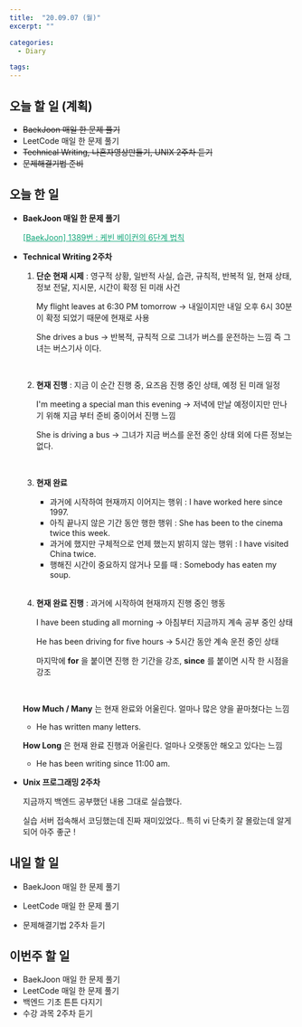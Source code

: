 ```yaml
---
title:  "20.09.07 (월)"
excerpt: ""

categories:
  - Diary

tags:
---
```


## 오늘 할 일 (계획)

- ~~BaekJoon 매일 한 문제 풀기~~
- LeetCode 매일 한 문제 풀기
- ~~Technical Writing, 나혼자영상만들기, UNIX 2주차 듣기~~
- ~~문제해결기법 준비~~

## 오늘 한 일

- **BaekJoon 매일 한 문제 풀기**

  <a href="https://nam-ki-bok.github.io/baekjoon/Baek_Kevin/" style="color:#0FA678">[BaekJoon] 1389번 : 케빈 베이컨의 6단계 법칙</a>

- **Technical Writing 2주차**

  1. **단순 현재 시제** : 영구적 상황, 일반적 사실, 습관, 규칙적, 반복적 일, 현재 상태, 정보 전달, 지시문, 시간이 확정 된 미래 사건

     My flight leaves at 6:30 PM tomorrow &rarr; 내일이지만 내일 오후 6시 30분이 확정 되었기 때문에 현재로 사용

     She drives a bus &rarr; 반복적, 규칙적 으로 그녀가 버스를 운전하는 느낌 즉 그녀는 버스기사 이다.

     <br>

  2. **현재 진행** : 지금 이 순간 진행 중, 요즈음 진행 중인 상태, 예정 된 미래 일정

     I'm meeting a special man this evening &rarr; 저녁에 만날 예정이지만 만나기 위해 지금 부터 준비 중이어서 진행 느낌

     She is driving a bus &rarr; 그녀가 지금 버스를 운전 중인 상태 외에 다른 정보는 없다.

     <br>

  3. **현재 완료**

     - 과거에 시작하여 현재까지 이어지는 행위 : I have worked here since 1997.
     - 아직 끝나지 않은 기간 동안 행한 행위 : She has been to the cinema twice this week.
     - 과거에 했지만 구체적으로 언제 했는지 밝히지 않는 행위 : I have visited China twice.
     - 행해진 시간이 중요하지 않거나 모를 때 : Somebody has eaten my soup.

     <br>

  4. **현재 완료 진행** : 과거에 시작하여 현재까지 진행 중인 행동

     I have been studing all morning &rarr; 아침부터 지금까지 계속 공부 중인 상태

     He has been driving for five hours &rarr; 5시간 동안 계속 운전 중인 상태

     마지막에 **for** 을 붙이면 진행 한 기간을 강조, **since** 를 붙이면 시작 한 시점을 강조

     <br>

  **How Much / Many** 는 현재 완료와 어울린다. 얼마나 많은 양을 끝마쳤다는 느낌

  - He has written many letters.

  **How Long** 은 현재 완료 진행과 어울린다. 얼마나 오랫동안 해오고 있다는 느낌

  - He has been writing since 11:00 am.

- **Unix 프로그래밍 2주차**

  지금까지 백엔드 공부했던 내용 그대로 실습했다.

  실습 서버 접속해서 코딩했는데 진짜 재미있었다.. 특히 vi 단축키 잘 몰랐는데 알게되어 아주 좋군 !

## 내일 할 일

- BaekJoon 매일 한 문제 풀기

- LeetCode 매일 한 문제 풀기
- 문제해결기법 2주차 듣기

## 이번주 할 일

- BaekJoon 매일 한 문제 풀기
- LeetCode 매일 한 문제 풀기
- 백엔드 기초 튼튼 다지기
- 수강 과목 2주차 듣기
